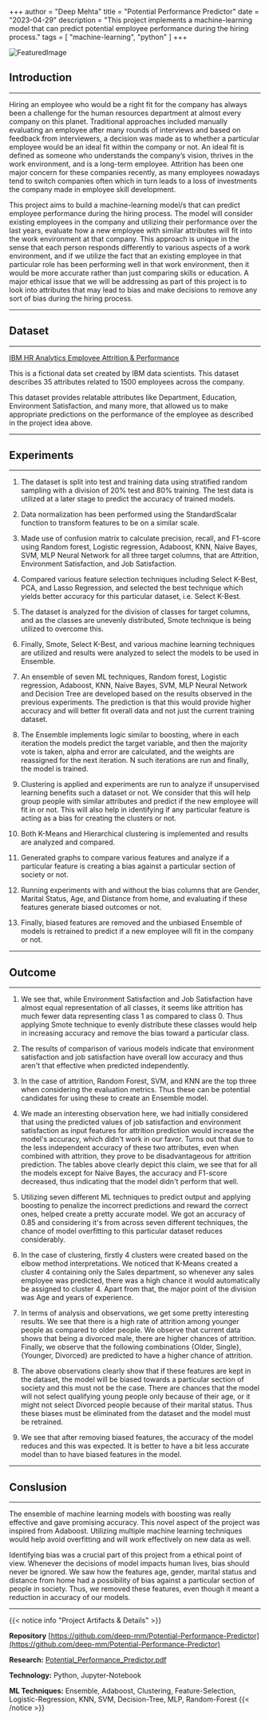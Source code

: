 +++
author = "Deep Mehta"
title = "Potential Performance Predictor"
date = "2023-04-29"
description = "This project implements a machine-learning model that can predict potential employee performance during the hiring process."
tags = [
 "machine-learning",
 "python"
]
+++

![FeaturedImage](/images/projects/p3-architecture.jpg)

## Introduction

---

Hiring an employee who would be a right fit for the company has always been a challenge for the human resources department at almost every company on this planet. Traditional approaches included manually evaluating an employee after many rounds of interviews and based on feedback from interviewers, a decision was made as to whether a particular employee would be an ideal fit within the company or not. An ideal fit is defined as someone who understands the company’s vision, thrives in the work environment, and is a long-term employee. Attrition has been one major concern for these companies recently, as many employees nowadays tend to switch companies often which in turn leads to a loss of investments the company made in employee skill development.

This project aims to build a machine-learning model/s that can predict employee performance during the hiring process. The model will consider existing employees in the company and utilizing their performance over the last years, evaluate how a new employee with similar attributes will fit into the work environment at that company. This approach is unique in the sense that each person responds differently to various aspects of a work environment, and if we utilize the fact that an existing employee in that particular role has been performing well in that work environment, then it would be more accurate rather than just comparing skills or education. A major ethical issue that we will be addressing as part of this project is to look into attributes that may lead to bias and make decisions to remove any sort of bias during the hiring process.

---

## Dataset

---

[IBM HR Analytics Employee Attrition & Performance](https://www.kaggle.com/datasets/pavansubhasht/ibm-hr-analytics-attrition-dataset)

This is a fictional data set created by IBM data scientists. This dataset describes 35 attributes related to 1500 employees across the company.

This dataset provides relatable attributes like Department, Education, Environment Satisfaction, and many more, that allowed us to make appropriate predictions on the performance of the employee as described in the project idea above.

---

## Experiments

---

1. The dataset is split into test and training data using stratified random sampling with a division of 20\% test and 80\% training. The test data is utilized at a later stage to predict the accuracy of trained models.

2. Data normalization has been performed using the StandardScalar function to transform features to be on a similar scale.

3. Made use of confusion matrix to calculate precision, recall, and F1-score using Random forest, Logistic regression, Adaboost, KNN, Naive Bayes, SVM, MLP Neural Network for all three target columns, that are Attrition, Environment Satisfaction, and Job Satisfaction.

4. Compared various feature selection techniques including Select K-Best, PCA, and Lasso Regression, and selected the best technique which yields better accuracy for this particular dataset, i.e. Select K-Best.

5. The dataset is analyzed for the division of classes for target columns, and as the classes are unevenly distributed, Smote technique is being utilized to overcome this.

6. Finally, Smote, Select K-Best, and various machine learning techniques are utilized and results were analyzed to select the models to be used in Ensemble.

7. An ensemble of seven ML techniques, Random forest, Logistic regression, Adaboost, KNN, Naive Bayes, SVM, MLP Neural Network and Decision Tree are developed based on the results observed in the previous experiments. The prediction is that this would provide higher accuracy and will better fit overall data and not just the current training dataset.

8. The Ensemble implements logic similar to boosting, where in each iteration the models predict the target variable, and then the majority vote is taken, alpha and error are calculated, and the weights are reassigned for the next iteration. N such iterations are run and finally, the model is trained.

9. Clustering is applied and experiments are run to analyze if unsupervised learning benefits such a dataset or not. We consider that this will help group people with similar attributes and predict if the new employee will fit in or not. This will also help in identifying if any particular feature is acting as a bias for creating the clusters or not.

10. Both K-Means and Hierarchical clustering is implemented and results are analyzed and compared.

11. Generated graphs to compare various features and analyze if a particular feature is creating a bias against a particular section of society or not.

12. Running experiments with and without the bias columns that are Gender, Marital Status, Age, and Distance from home, and evaluating if these features generate biased outcomes or not.

13. Finally, biased features are removed and the unbiased Ensemble of models is retrained to predict if a new employee will fit in the company or not.

---

## Outcome

---

1. We see that, while Environment Satisfaction and Job Satisfaction have almost equal representation of all classes, it seems like attrition has much fewer data representing class 1 as compared to class 0. Thus applying Smote technique to evenly distribute these classes would help in increasing accuracy and remove the bias toward a particular class.

2. The results of comparison of various models indicate that environment satisfaction and job satisfaction have overall low accuracy and thus aren't that effective when predicted independently.

3. In the case of attrition, Random Forest, SVM, and KNN are the top three when considering the evaluation metrics. Thus these can be potential candidates for using these to create an Ensemble model.

4. We made an interesting observation here, we had initially considered that using the predicted values of job satisfaction and environment satisfaction as input features for attrition prediction would increase the model's accuracy, which didn't work in our favor. Turns out that due to the less independent accuracy of these two attributes, even when combined with attrition, they prove to be disadvantageous for attrition prediction. The tables above clearly depict this claim, we see that for all the models except for Naive Bayes, the accuracy and F1-score decreased, thus indicating that the model didn't perform that well.

5. Utilizing seven different ML techniques to predict output and applying boosting to penalize the incorrect predictions and reward the correct ones, helped create a pretty accurate model. We got an accuracy of 0.85 and considering it's from across seven different techniques, the chance of model overfitting to this particular dataset reduces considerably.

6. In the case of clustering, firstly 4 clusters were created based on the elbow method interpretations. We noticed that K-Means created a cluster 4 containing only the Sales department, so whenever any sales employee was predicted, there was a high chance it would automatically be assigned to cluster 4. Apart from that, the major point of the division was Age and years of experience.

7. In terms of analysis and observations, we get some pretty interesting results. We see that there is a high rate of attrition among younger people as compared to older people. We observe that current data shows that being a divorced male, there are higher chances of attrition. Finally, we observe that the following combinations {Older, Single}, {Younger, Divorced} are predicted to have a higher chance of attrition. 

8. The above observations clearly show that if these features are kept in the dataset, the model will be biased towards a particular section of society and this must not be the case. There are chances that the model will not select qualifying young people only because of their age, or it might not select Divorced people because of their marital status. Thus these biases must be eliminated from the dataset and the model must be retrained.

9. We see that after removing biased features, the accuracy of the model reduces and this was expected. It is better to have a bit less accurate model than to have biased features in the model.

---

## Conslusion

---

The ensemble of machine learning models with boosting was really effective and gave promising accuracy. This novel aspect of the project was inspired from Adaboost. Utilizing multiple machine learning techniques would help avoid overfitting and will work effectively on new data as well.

Identifying bias was a crucial part of this project from a ethical point of view. Whenever the decisions of model impacts human lives, bias should never be ignored. We saw how the features age, gender, marital status and distance from home had a possibility of bias against a particular section of people in society. Thus, we removed these features, even though it meant a reduction in accuracy of our models.

---

{{< notice info "Project Artifacts & Details" >}}

**Repository** [https://github.com/deep-mm/Potential-Performance-Predictor](https://github.com/deep-mm/Potential-Performance-Predictor)

**Research:** [Potential_Performance_Predictor.pdf](https://deepmehta.co.in/papers/P19_Potential_Performance_Predictor.pdf)

**Technology:** Python, Jupyter-Notebook

**ML Techniques:** Ensemble, Adaboost, Clustering, Feature-Selection, Logistic-Regression, KNN, SVM, Decision-Tree, MLP, Random-Forest
{{< /notice >}}